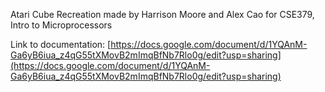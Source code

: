 Atari Cube Recreation made by Harrison Moore and Alex Cao for CSE379, Intro to Microprocessors

Link to documentation: [https://docs.google.com/document/d/1YQAnM-Ga6yB6iua_z4qG55tXMovB2mImqBfNb7Rlo0g/edit?usp=sharing](https://docs.google.com/document/d/1YQAnM-Ga6yB6iua_z4qG55tXMovB2mImqBfNb7Rlo0g/edit?usp=sharing)
